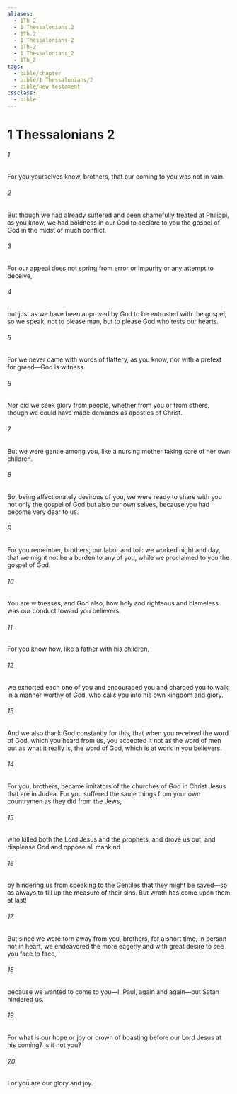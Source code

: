 ```yaml
---
aliases:
  - 1Th 2
  - 1 Thessalonians.2
  - 1Th.2
  - 1 Thessalonians-2
  - 1Th-2
  - 1 Thessalonians_2
  - 1Th_2
tags:
  - bible/chapter
  - bible/1 Thessalonians/2
  - bible/new testament
cssclass:
  - bible
---
```


# 1 Thessalonians 2

###### 1
For you yourselves know, brothers, that our coming to you was not in vain.
###### 2
But though we had already suffered and been shamefully treated at Philippi, as you know, we had boldness in our God to declare to you the gospel of God in the midst of much conflict.
###### 3
For our appeal does not spring from error or impurity or any attempt to deceive,
###### 4
but just as we have been approved by God to be entrusted with the gospel, so we speak, not to please man, but to please God who tests our hearts.
###### 5
For we never came with words of flattery, as you know, nor with a pretext for greed—God is witness.
###### 6
Nor did we seek glory from people, whether from you or from others, though we could have made demands as apostles of Christ.
###### 7
But we were gentle among you, like a nursing mother taking care of her own children.
###### 8
So, being affectionately desirous of you, we were ready to share with you not only the gospel of God but also our own selves, because you had become very dear to us.
###### 9
For you remember, brothers, our labor and toil: we worked night and day, that we might not be a burden to any of you, while we proclaimed to you the gospel of God.
###### 10
You are witnesses, and God also, how holy and righteous and blameless was our conduct toward you believers.
###### 11
For you know how, like a father with his children,
###### 12
we exhorted each one of you and encouraged you and charged you to walk in a manner worthy of God, who calls you into his own kingdom and glory.
###### 13
And we also thank God constantly for this, that when you received the word of God, which you heard from us, you accepted it not as the word of men but as what it really is, the word of God, which is at work in you believers.
###### 14
For you, brothers, became imitators of the churches of God in Christ Jesus that are in Judea. For you suffered the same things from your own countrymen as they did from the Jews,
###### 15
who killed both the Lord Jesus and the prophets, and drove us out, and displease God and oppose all mankind
###### 16
by hindering us from speaking to the Gentiles that they might be saved—so as always to fill up the measure of their sins. But wrath has come upon them at last!
###### 17
But since we were torn away from you, brothers, for a short time, in person not in heart, we endeavored the more eagerly and with great desire to see you face to face,
###### 18
because we wanted to come to you—I, Paul, again and again—but Satan hindered us.
###### 19
For what is our hope or joy or crown of boasting before our Lord Jesus at his coming? Is it not you?
###### 20
For you are our glory and joy.


